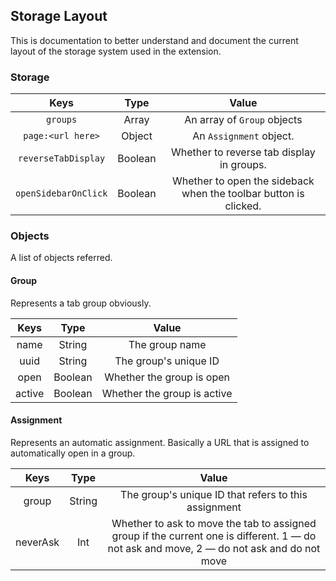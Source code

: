 ## Storage Layout

This is documentation to better understand and document the current layout of the storage system used in the extension.

### Storage

|         Keys         |   Type  |                              Value                               |
| :------------------: | :-----: | :--------------------------------------------------------------: |
|       `groups`       |  Array  |                   An array of `Group` objects                    |
|  `page:<url here>`   |  Object |                     An `Assignment` object.                      |
| `reverseTabDisplay`  | Boolean |            Whether to reverse tab display in groups.             |
| `openSidebarOnClick` | Boolean | Whether to open the sideback when the toolbar button is clicked. |


### Objects

A list of objects referred.

#### Group

Represents a tab group obviously.

|  Keys  |   Type  |            Value            |
| :----: | :-----: | :-------------------------: |
|  name  |  String |        The group name       |
|  uuid  |  String |    The group's unique ID    |
|  open  | Boolean |  Whether the group is open  |
| active | Boolean | Whether the group is active |


#### Assignment

Represents an automatic assignment. Basically a URL that is assigned to automatically open in a group.

|   Keys   |   Type  |                                Value                                 |
| :------: | :-----: | :------------------------------------------------------------------: |
|  group   |  String |         The group's unique ID that refers to this assignment         |
| neverAsk |   Int   | Whether to ask to move the tab to assigned group if the current one is different. 1 — do not ask and move, 2 — do not ask and do not move |

